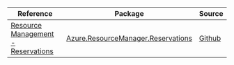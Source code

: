 | Reference | Package | Source |
|---|---|---|
|[Resource Management - Reservations](resourcemanager.reservations-readme.md)|[Azure.ResourceManager.Reservations](https://www.nuget.org/packages/Azure.ResourceManager.Reservations)|[Github](https://github.com/Azure/azure-sdk-for-net/blob/main/sdk/reservations/Azure.ResourceManager.Reservations)|
